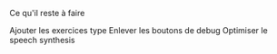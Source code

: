 Ce qu'il reste à faire

Ajouter les exercices type 
Enlever les boutons de debug
Optimiser le speech synthesis

